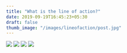 ```yaml
---
title: "What is the line of action?"
date: 2019-09-19T16:45:23+05:30
draft: false
thumb_image: "/images/lineofaction/post.jpg"
---
```


![](/images/lineofaction/Page_1.jpg)
![](/images/lineofaction/Page_2.jpg)
![](/images/lineofaction/Page_3.jpg)
![](/images/lineofaction/Page_4.jpg)